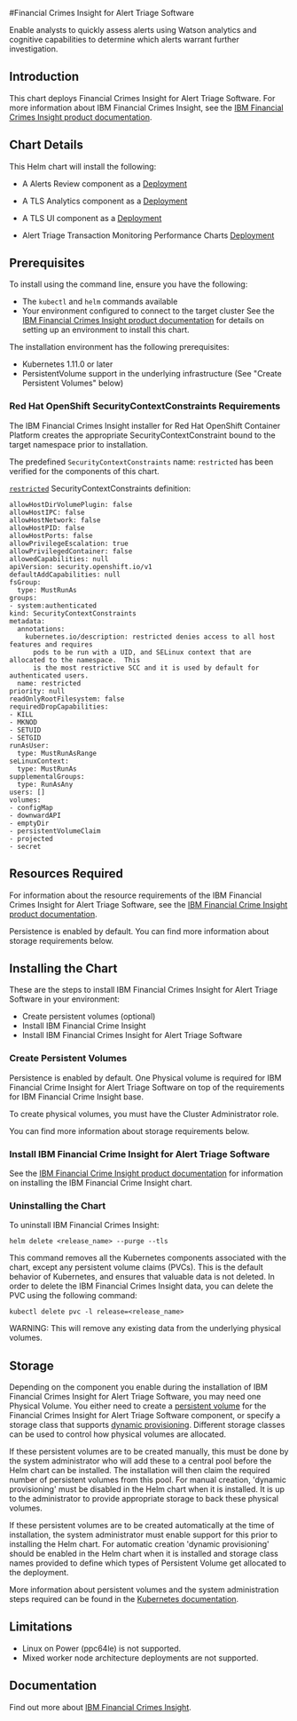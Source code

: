 
#Financial Crimes Insight for Alert Triage Software

Enable analysts to quickly assess alerts using Watson analytics and cognitive capabilities to determine which alerts warrant further investigation.

## Introduction
This chart deploys Financial Crimes Insight for Alert Triage Software. For more information about IBM Financial Crimes Insight, see the [IBM Financial Crimes Insight product documentation](https://www.ibm.com/support/knowledgecenter/SSCKRH).

## Chart Details
This Helm chart will install the following:

- A Alerts Review component as a [Deployment](https://kubernetes.io/docs/concepts/workloads/controllers/deployment/)
- A TLS Analytics component as a [Deployment](https://kubernetes.io/docs/concepts/workloads/controllers/deployment/)
- A TLS UI component as a [Deployment](https://kubernetes.io/docs/concepts/workloads/controllers/deployment/)

- Alert Triage Transaction Monitoring Performance Charts [Deployment](https://kubernetes.io/docs/concepts/workloads/controllers/deployment/)

## Prerequisites
To install using the command line, ensure you have the following:

- The `kubectl` and `helm` commands available
- Your environment configured to connect to the target cluster
See the [IBM Financial Crimes Insight product documentation](https://www.ibm.com/support/knowledgecenter/SSCKRH) for details on setting up an environment to install this chart.

The installation environment has the following prerequisites:

- Kubernetes 1.11.0 or later
- PersistentVolume support in the underlying infrastructure (See "Create Persistent Volumes" below)

### Red Hat OpenShift SecurityContextConstraints Requirements
The IBM Financial Crimes Insight installer for Red Hat OpenShift Container Platform creates the appropriate SecurityContextConstraint bound to the target namespace prior to installation.

The predefined `SecurityContextConstraints` name: `restricted` has been verified for the components of this chart.

[`restricted`](https://ibm.biz/cpkspec-scc) SecurityContextConstraints definition:
```
allowHostDirVolumePlugin: false
allowHostIPC: false
allowHostNetwork: false
allowHostPID: false
allowHostPorts: false
allowPrivilegeEscalation: true
allowPrivilegedContainer: false
allowedCapabilities: null
apiVersion: security.openshift.io/v1
defaultAddCapabilities: null
fsGroup:
  type: MustRunAs
groups:
- system:authenticated
kind: SecurityContextConstraints
metadata:
  annotations:
    kubernetes.io/description: restricted denies access to all host features and requires
      pods to be run with a UID, and SELinux context that are allocated to the namespace.  This
      is the most restrictive SCC and it is used by default for authenticated users.
  name: restricted
priority: null
readOnlyRootFilesystem: false
requiredDropCapabilities:
- KILL
- MKNOD
- SETUID
- SETGID
runAsUser:
  type: MustRunAsRange
seLinuxContext:
  type: MustRunAs
supplementalGroups:
  type: RunAsAny
users: []
volumes:
- configMap
- downwardAPI
- emptyDir
- persistentVolumeClaim
- projected
- secret
```

## Resources Required
For information about the resource requirements of the IBM Financial Crimes Insight for Alert Triage Software, see the [IBM Financial Crime Insight product documentation](https://www.ibm.com/support/knowledgecenter/SSCKRH).

Persistence is enabled by default. You can find more information about storage requirements below.

## Installing the Chart

These are the steps to install IBM Financial Crimes Insight for Alert Triage Software in your environment:

- Create persistent volumes (optional)
- Install IBM Financial Crime Insight
- Install IBM Financial Crimes Insight for Alert Triage Software

### Create Persistent Volumes

Persistence is enabled by default.  One Physical volume is required for IBM Financial Crime Insight for Alert Triage Software on top of the requirements for IBM Financial Crime Insight base.

To create physical volumes, you must have the Cluster Administrator role.

You can find more information about storage requirements below.

### Install IBM Financial Crime Insight for Alert Triage Software

See the [IBM Financial Crime Insight product documentation](https://www.ibm.com/support/knowledgecenter/SSCKRH) for information on installing the IBM Financial Crime Insight chart.

### Uninstalling the Chart

To uninstall IBM Financial Crimes Insight:

```
helm delete <release_name> --purge --tls
```

This command removes all the Kubernetes components associated with the chart, except any persistent volume claims (PVCs). This is the default behavior of Kubernetes, and ensures that valuable data is not deleted. In order to delete the IBM Financial Crimes Insight data, you can delete the PVC using the following command:

```
kubectl delete pvc -l release=<release_name>
```

WARNING: This will remove any existing data from the underlying physical volumes.


## Storage
Depending on the component you enable during the installation of IBM Financial Crimes Insight for Alert Triage Software, you may need one Physical Volume. You either need to create a
[persistent volume](https://kubernetes.io/docs/concepts/storage/persistent-volumes/#static) for the Financial Crimes Insight for Alert Triage Software component, or specify a
storage class that supports [dynamic provisioning](https://kubernetes.io/docs/concepts/storage/persistent-volumes/#dynamic). Different storage classes can be used to control how physical volumes are allocated.

If these persistent volumes are to be created manually, this must be done by the system administrator who will add these to a central pool before the Helm chart can be installed. The installation will then claim the required number of persistent volumes from this pool. For manual creation, 'dynamic provisioning' must be disabled in the Helm chart when it is installed. It is up to the administrator to provide appropriate storage to back these physical volumes.

If these persistent volumes are to be created automatically at the time of installation, the system administrator must enable support for this prior to installing the Helm chart. For automatic creation 'dynamic provisioning' should be enabled in the Helm chart when it is installed and storage class names provided to define which types of Persistent Volume get allocated to the deployment.

More information about persistent volumes and the system administration steps required can be found in the [Kubernetes documentation](https://kubernetes.io/docs/concepts/storage/persistent-volumes/).

## Limitations
- Linux on Power (ppc64le) is not supported.
- Mixed worker node architecture deployments are not supported.

## Documentation

Find out more about [IBM Financial Crimes Insight](https://www.ibm.com/support/knowledgecenter/SSCKRH).
